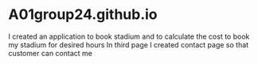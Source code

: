 # A01group24.github.io
I created an application to book stadium and to calculate the cost to book my stadium for desired hours
In third page I created contact page so that customer can contact me